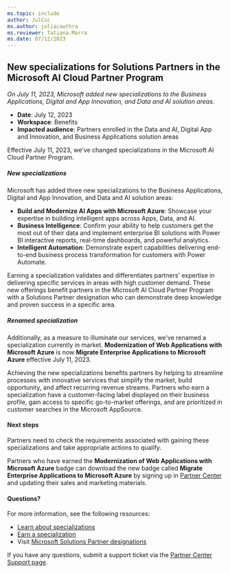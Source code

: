 ```yaml
---
ms.topic: include
author: JulCsc
ms.author: juliacawthra
ms.reviewer: Tatiana.Marra
ms.date: 07/12/2023
---
```


## New specializations for Solutions Partners in the Microsoft AI Cloud Partner Program

*On July 11, 2023, Microsoft added new specializations to the Business Applications, Digital and App Innovation, and Data and AI solution areas.*

- **Date**: July 12, 2023
- **Workspace**: Benefits
- **Impacted audience**: Partners enrolled in the Data and AI, Digital App and Innovation, and Business Applications solution areas

Effective July 11, 2023, we've changed specializations in the Microsoft AI Cloud Partner Program.

##### New specializations

Microsoft has added three new specializations to the Business Applications, Digital and App Innovation, and Data and AI solution areas:

- **Build and Modernize AI Apps with Microsoft Azure**: Showcase your expertise in building intelligent apps across Apps, Data, and AI.
- **Business Intelligence**: Confirm your ability to help customers get the most out of their data and implement enterprise BI solutions with Power BI interactive reports, real-time dashboards, and powerful analytics.
- **Intelligent Automation**: Demonstrate expert capabilities delivering end-to-end business process transformation for customers with Power Automate.

Earning a specialization validates and differentiates partners' expertise in delivering specific services in areas with high customer demand. These new offerings benefit partners in the Microsoft AI Cloud Partner Program with a Solutions Partner designation who can demonstrate deep knowledge and proven success in a specific area.

##### Renamed specialization

Additionally, as a measure to illuminate our services, we've renamed a specialization currently in market. **Modernization of Web Applications with Microsoft Azure** is now **Migrate Enterprise Applications to Microsoft Azure** effective July 11, 2023.

Achieving the new specializations benefits partners by helping to streamline processes with innovative services that simplify the market, build opportunity, and affect recurring revenue streams. Partners who earn a specialization have a customer-facing label displayed on their business profile, gain access to specific go-to-market offerings, and are prioritized in customer searches in the Microsoft AppSource.

#### Next steps

Partners need to check the requirements associated with gaining these specializations and take appropriate actions to qualify.

Partners who have earned the **Modernization of Web Applications with Microsoft Azure** badge can download the new badge called **Migrate Enterprise Applications to Microsoft Azure** by signing up in [Partner Center](https://partner.microsoft.com/aad/authPostGateway) and updating their sales and marketing materials.

#### Questions?

For more information, see the following resources:

- [Learn about specializations](../../../specializations.md)
- [Earn a specialization](../../../specializations.md)
- Visit [Microsoft Solutions Partner designations](https://partner.microsoft.com/partnership/solutions-partner)

If you have any questions, submit a support ticket via the [Partner Center Support page](https://partner.microsoft.com/support/?stage=1).
